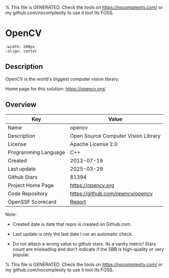 
% This file is GENERATED. Check the tools on https://nocomplexity.com/ or my github.com/nocomplexity to use it too! Its FOSS. 

# OpenCV


```{image} https://opencv.org/wp-content/uploads/2022/05/logo.png 
:width: 200px 
:align: center 
```

## Description 

OpenCV is the world's biggest computer vision library.

Home page for this solution: https://opencv.org/ 

## Overview 

| Key | Value |
| --- | --- |
| Name | opencv |
| Description | Open Source Computer Vision Library |
| License | Apache License 2.0 |
| Programming Language | C++ |
| Created | 2012-07-19 |
| Last update | 2025-03-29 |
| Github Stars | 81394 |
| Project Home Page | https://opencv.org |
| Code Repository | https://github.com/opencv/opencv |
| OpenSSF Scorecard | [Report](https://securityscorecards.dev/viewer/?uri=github.com/opencv/opencv) |

Note:
 - Created date is date that repro is created on Github.com. 

- Last update is only the last date I run an automatic check. 

- Do not attach a wrong value to github stars. Its a vanity metric! Stars count are misleading and 
don't indicate if the SBB is high-quality or very popular.

% This file is GENERATED. Check the tools on https://nocomplexity.com/ or my github.com/nocomplexity to use it too! Its FOSS. 

